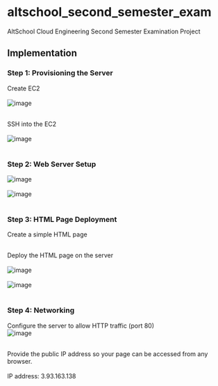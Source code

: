# altschool_second_semester_exam
AltSchool Cloud Engineering Second Semester Examination Project

## Implementation
### Step 1: Provisioning the Server

Create EC2 <br> <br>
![image](https://github.com/user-attachments/assets/889e41ec-170b-4025-abb5-54369cb44880) <br> <br>

SSH into the EC2 <br> <br>
![image](https://github.com/user-attachments/assets/54780ac5-5691-4b37-81fc-b9e8a03d3602) <br> <br>


### Step 2: Web Server Setup

![image](https://github.com/user-attachments/assets/ce78a65b-07de-4560-8b8f-5314d9de2f60) <br> <br>
![image](https://github.com/user-attachments/assets/48910fed-9bc6-484d-a7a1-ba76bee87e0a) <br> <br>

### Step 3: HTML Page Deployment
Create a simple HTML page <br> <br>

Deploy the HTML page on the server <br> <br>
![image](https://github.com/user-attachments/assets/07559edb-beba-4304-a751-0adcd3e35f57) <br> <br>
![image](https://github.com/user-attachments/assets/e7d29d0e-b6c2-4be4-b9b0-54aaf364ebc2) <br> <br>


### Step 4: Networking
Configure the server to allow HTTP traffic (port 80) <br>
![image](https://github.com/user-attachments/assets/b9a25d47-d1a1-446a-ab76-9c329c872afa) <br> <br>

Provide the public IP address so your page can be accessed from any browser. <br> <br>
IP address: 3.93.163.138







